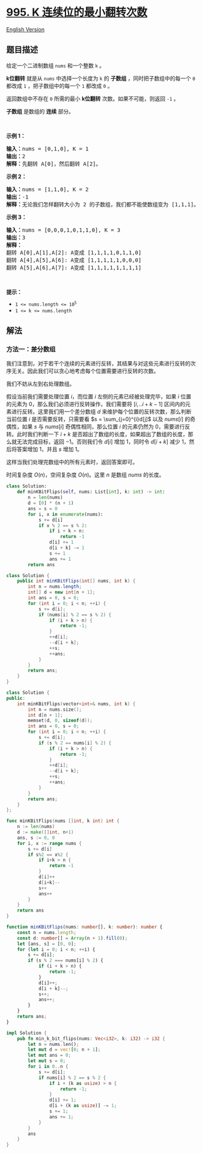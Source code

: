 # [995. K 连续位的最小翻转次数](https://leetcode.cn/problems/minimum-number-of-k-consecutive-bit-flips)

[English Version](/solution/0900-0999/0995.Minimum%20Number%20of%20K%20Consecutive%20Bit%20Flips/README_EN.md)

<!-- tags:位运算,队列,数组,前缀和,滑动窗口 -->

<!-- difficulty:困难 -->

## 题目描述

<!-- 这里写题目描述 -->

<p>给定一个二进制数组 <code>nums</code> 和一个整数 <code>k</code> 。</p>

<p><strong>k位翻转</strong> 就是从 <code>nums</code> 中选择一个长度为 <code>k</code> 的 <strong>子数组</strong> ，同时把子数组中的每一个 <code>0</code> 都改成 <code>1</code> ，把子数组中的每一个 <code>1</code> 都改成 <code>0</code> 。</p>

<p>返回数组中不存在 <code>0</code> 所需的最小 <strong>k位翻转</strong> 次数。如果不可能，则返回&nbsp;<code>-1</code>&nbsp;。</p>

<p><strong>子数组</strong> 是数组的 <strong>连续</strong> 部分。</p>

<p>&nbsp;</p>

<p><strong>示例 1：</strong></p>

<pre>
<strong>输入：</strong>nums = [0,1,0], K = 1
<strong>输出：</strong>2
<strong>解释：</strong>先翻转 A[0]，然后翻转 A[2]。
</pre>

<p><strong>示例 2：</strong></p>

<pre>
<strong>输入：</strong>nums = [1,1,0], K = 2
<strong>输出：</strong>-1
<strong>解释：</strong>无论我们怎样翻转大小为 2 的子数组，我们都不能使数组变为 [1,1,1]。
</pre>

<p><strong>示例 3：</strong></p>

<pre>
<strong>输入：</strong>nums = [0,0,0,1,0,1,1,0], K = 3
<strong>输出：</strong>3
<strong>解释：</strong>
翻转 A[0],A[1],A[2]:&nbsp;A变成 [1,1,1,1,0,1,1,0]
翻转 A[4],A[5],A[6]:&nbsp;A变成 [1,1,1,1,1,0,0,0]
翻转 A[5],A[6],A[7]:&nbsp;A变成 [1,1,1,1,1,1,1,1]
</pre>

<p>&nbsp;</p>

<p><strong>提示：</strong></p>

<ul>
	<li><code>1 &lt;= nums.length &lt;= 10<sup>5</sup></code></li>
	<li><code>1 &lt;= k &lt;= nums.length</code></li>
</ul>

## 解法

### 方法一：差分数组

我们注意到，对于若干个连续的元素进行反转，其结果与对这些元素进行反转的次序无关。因此我们可以贪心地考虑每个位置需要进行反转的次数。

我们不妨从左到右处理数组。

假设当前我们需要处理位置 $i$，而位置 $i$ 左侧的元素已经被处理完毕，如果 $i$ 位置的元素为 $0$，那么我们必须进行反转操作，我们需要将 $[i,..i+k-1]$ 区间内的元素进行反转。这里我们用一个差分数组 $d$ 来维护每个位置的反转次数，那么判断当前位置 $i$ 是否需要反转，只需要看 $s = \sum_{j=0}^{i}d[j]$ 以及 $nums[i]$ 的奇偶性，如果 $s$ 与 $nums[i]$ 奇偶性相同，那么位置 $i$ 的元素仍然为 $0$，需要进行反转。此时我们判断一下 $i+k$ 是否超出了数组的长度，如果超出了数组的长度，那么就无法完成目标，返回 $-1$。否则我们令 $d[i]$ 增加 $1$，同时令 $d[i+k]$ 减少 $1$，然后将答案增加 $1$，并且 $s$ 增加 $1$。

这样当我们处理完数组中的所有元素时，返回答案即可。

时间复杂度 $O(n)$，空间复杂度 $O(n)$。这里 $n$ 是数组 $nums$ 的长度。

<!-- tabs:start -->

```python
class Solution:
    def minKBitFlips(self, nums: List[int], k: int) -> int:
        n = len(nums)
        d = [0] * (n + 1)
        ans = s = 0
        for i, x in enumerate(nums):
            s += d[i]
            if x % 2 == s % 2:
                if i + k > n:
                    return -1
                d[i] += 1
                d[i + k] -= 1
                s += 1
                ans += 1
        return ans
```

```java
class Solution {
    public int minKBitFlips(int[] nums, int k) {
        int n = nums.length;
        int[] d = new int[n + 1];
        int ans = 0, s = 0;
        for (int i = 0; i < n; ++i) {
            s += d[i];
            if (nums[i] % 2 == s % 2) {
                if (i + k > n) {
                    return -1;
                }
                ++d[i];
                --d[i + k];
                ++s;
                ++ans;
            }
        }
        return ans;
    }
}
```

```cpp
class Solution {
public:
    int minKBitFlips(vector<int>& nums, int k) {
        int n = nums.size();
        int d[n + 1];
        memset(d, 0, sizeof(d));
        int ans = 0, s = 0;
        for (int i = 0; i < n; ++i) {
            s += d[i];
            if (s % 2 == nums[i] % 2) {
                if (i + k > n) {
                    return -1;
                }
                ++d[i];
                --d[i + k];
                ++s;
                ++ans;
            }
        }
        return ans;
    }
};
```

```go
func minKBitFlips(nums []int, k int) int {
	n := len(nums)
	d := make([]int, n+1)
	ans, s := 0, 0
	for i, x := range nums {
		s += d[i]
		if s%2 == x%2 {
			if i+k > n {
				return -1
			}
			d[i]++
			d[i+k]--
			s++
			ans++
		}
	}
	return ans
}
```

```ts
function minKBitFlips(nums: number[], k: number): number {
    const n = nums.length;
    const d: number[] = Array(n + 1).fill(0);
    let [ans, s] = [0, 0];
    for (let i = 0; i < n; ++i) {
        s += d[i];
        if (s % 2 === nums[i] % 2) {
            if (i + k > n) {
                return -1;
            }
            d[i]++;
            d[i + k]--;
            s++;
            ans++;
        }
    }
    return ans;
}
```

```rust
impl Solution {
    pub fn min_k_bit_flips(nums: Vec<i32>, k: i32) -> i32 {
        let n = nums.len();
        let mut d = vec![0; n + 1];
        let mut ans = 0;
        let mut s = 0;
        for i in 0..n {
            s += d[i];
            if nums[i] % 2 == s % 2 {
                if i + (k as usize) > n {
                    return -1;
                }
                d[i] += 1;
                d[i + (k as usize)] -= 1;
                s += 1;
                ans += 1;
            }
        }
        ans
    }
}
```

<!-- tabs:end -->

<!-- end -->
